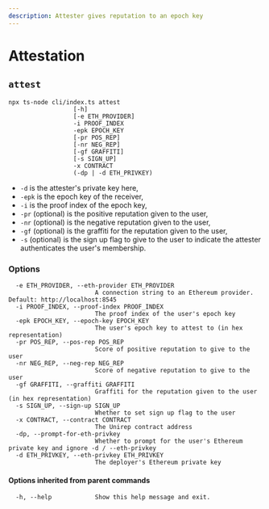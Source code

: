 ```yaml
---
description: Attester gives reputation to an epoch key
---
```


# Attestation

## `attest`

```
npx ts-node cli/index.ts attest
                  [-h] 
                  [-e ETH_PROVIDER] 
                  -i PROOF_INDEX 
                  -epk EPOCH_KEY 
                  [-pr POS_REP] 
                  [-nr NEG_REP] 
                  [-gf GRAFFITI] 
                  [-s SIGN_UP] 
                  -x CONTRACT
                  (-dp | -d ETH_PRIVKEY)
```

* `-d` is the attester's private key here,
* `-epk` is the epoch key of the receiver,
* `-i` is the proof index of the epoch key,
* `-pr` (optional) is the positive reputation given to the user,
* `-nr` (optional) is the negative reputation given to the user,
* `-gf` (optional) is the graffiti for the reputation given to the user,
* `-s` (optional) is the sign up flag to give to the user to indicate the attester authenticates the user's membership.

### Options

```
  -e ETH_PROVIDER, --eth-provider ETH_PROVIDER
                        A connection string to an Ethereum provider. Default: http://localhost:8545
  -i PROOF_INDEX, --proof-index PROOF_INDEX
                        The proof index of the user's epoch key
  -epk EPOCH_KEY, --epoch-key EPOCH_KEY
                        The user's epoch key to attest to (in hex representation)
  -pr POS_REP, --pos-rep POS_REP
                        Score of positive reputation to give to the user
  -nr NEG_REP, --neg-rep NEG_REP
                        Score of negative reputation to give to the user
  -gf GRAFFITI, --graffiti GRAFFITI
                        Graffiti for the reputation given to the user (in hex representation)
  -s SIGN_UP, --sign-up SIGN_UP
                        Whether to set sign up flag to the user
  -x CONTRACT, --contract CONTRACT
                        The Unirep contract address
  -dp, --prompt-for-eth-privkey
                        Whether to prompt for the user's Ethereum private key and ignore -d / --eth-privkey
  -d ETH_PRIVKEY, --eth-privkey ETH_PRIVKEY
                        The deployer's Ethereum private key
```

#### Options inherited from parent commands <a href="#options-inherited-from-parent-commands" id="options-inherited-from-parent-commands"></a>

```
  -h, --help            Show this help message and exit.
```
